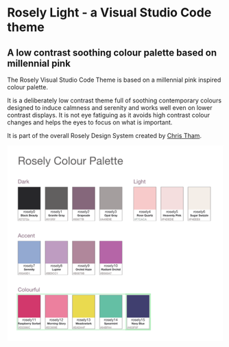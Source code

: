 # Rosely Light - a Visual Studio Code theme
## A low contrast soothing colour palette based on millennial pink

The Rosely Visual Studio Code Theme is based on a millennial pink inspired
colour palette.

It is a deliberately low contrast theme full of soothing
contemporary colours designed to induce calmness and serenity and works well
even on lower contrast displays. It is not eye fatiguing as it avoids high
contrast colour changes and helps the eyes to focus on what is important.

It is part of the overall Rosely Design System created by
[Chris Tham](chris.tham@hellotham.com).

![Rosely Colour Palette](https://github.com/ChristineTham/vsc-rosely-light/raw/master/images/rosely.png)